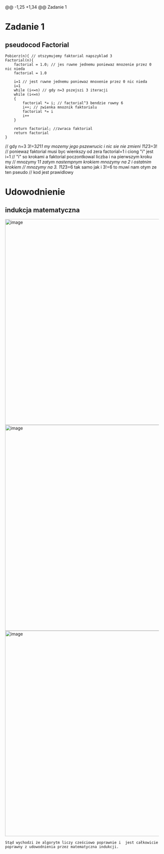 @@ -1,25 +1,34 @@
Zadanie 1
# Zadanie 1
## pseudocod Factorial

```
Pobierz(n){ // otszymujemy faktorial napszyklad 3
Factorial(n){
    factorial = 1.0; // jes ruwne jednemu poniewaz mnozenie przez 0 nic nieda
    factorial = 1.0 
    
    i=1 // jest ruwne jednemu poniewaz mnoxenie przez 0 nic nieda
    i=1 
    while (i<=n) // gdy n=3 pszejszi 3 iteracji
    while (i<=n) 
    {
        factorial *= i; // factorial^3 bendzie ruwny 6
        i++; // zwienka mnoznik faktorialu
        factorial *= i 
        i++ 
    }
    
    return factorial; //zwraca faktorial
    return factorial 
}
```

// gdy n=3 3!=3*2*1*1 my mozemy jego pszewrucic i nic sie nie zmieni 1*1*2*3=3!
// poniewaz faktorial musi byc wienkszy od zera factorial=1 i ciong "i" jest i=1
// "i" so krokami a faktorial poczontkowal liczba i na pierwszym kroku my
// mnozymy 1*1 zatym nastempnym krokiem mnozymy na 2 i  ostatnim krokiem 
// mnozymy na 3. 1*1*2*3=6 tak samo jak i 3!=6 to muwi nam otym ze ten pseudo 
// kod jest prawidlowy
# Udowodnienie

## indukcja matematyczna 

<img width="674" alt="image" src="https://user-images.githubusercontent.com/115026306/197411917-2c1d24eb-e4ea-4476-ac86-d62b28a6cc53.png">

<img width="674" alt="image" src="https://user-images.githubusercontent.com/115026306/197411930-d585e9d9-1223-400c-a267-676f0af42c6f.png">

<img width="673" alt="image" src="https://user-images.githubusercontent.com/115026306/197411969-bbf9cb36-ffad-4e10-936b-3f768d5704ee.png">

```
Stąd wychodzi że algorytm liczy cześciowo poprawnie i  jest całkowicie poprawny z udowodnienia przez matematyczna indukcji.
```


